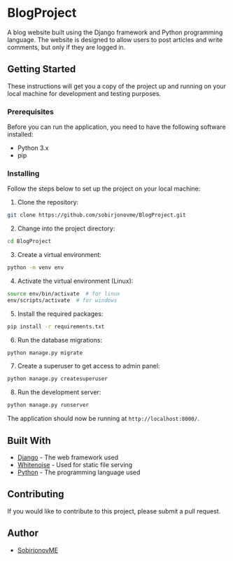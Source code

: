 # BlogProject

A blog website built using the Django framework and Python programming language. The website is designed to allow users to post articles and write comments, but only if they are logged in.

## Getting Started

These instructions will get you a copy of the project up and running on your local machine for development and testing purposes.

### Prerequisites

Before you can run the application, you need to have the following software installed:

- Python 3.x
- pip

### Installing

Follow the steps below to set up the project on your local machine:

1. Clone the repository:


``` bash
git clone https://github.com/sobirjonovme/BlogProject.git
```


2. Change into the project directory:

``` bash
cd BlogProject
```


3. Create a virtual environment:

``` bash
python -m venv env
```

 
4. Activate the virtual environment (Linux):

``` bash
source env/bin/activate  # for linux
env/scripts/activate  # for windows
```


5. Install the required packages:

``` bash
pip install -r requirements.txt
```


6. Run the database migrations:

``` bash
python manage.py migrate
```


7. Create a superuser to get access to admin panel:
``` bash
python manage.py createsuperuser
```


8. Run the development server:

``` bash
python manage.py runserver
```


The application should now be running at `http://localhost:8000/`.

## Built With

- [Django](https://www.djangoproject.com) - The web framework used
- [Whitenoise](http://whitenoise.evans.io/en/stable/) - Used for static file serving
- [Python](https://www.python.org) - The programming language used

## Contributing

If you would like to contribute to this project, please submit a pull request.

## Author

- [SobirjonovME](https://github.com/sobirjonovme)
